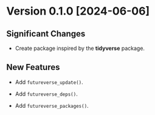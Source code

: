 # Version 0.1.0 [2024-06-06]

## Significant Changes

 * Create package inspired by the **tidyverse** package.
 
## New Features

 * Add `futureverse_update()`.
 
 * Add `futureverse_deps()`.
 
 * Add `futureverse_packages()`.
 
